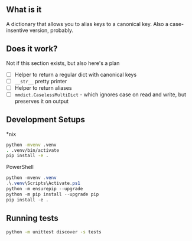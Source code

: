 ## What is it

A dictionary that allows you to alias keys to a canonical key. Also a case-insentive version, probably.

## Does it work?

Not if this section exists, but also here's a plan

  * [ ] Helper to return a regular dict with canonical keys
  * [ ] `__str__` pretty printer
  * [ ] Helper to return aliases
  * [ ] `mmdict.CaselessMultiDict` - which ignores case on read and write, but preserves it on output

## Development Setups

*nix

```bash
python -mvenv .venv
. .venv/bin/activate
pip install -e .
```

PowerShell

```powershell
python -mvenv .venv
.\.venv\Scripts\Activate.ps1
python -m ensurepip --upgrade
python -m pip install --upgrade pip
pip install -e .
```

## Running tests

```bash
python -m unittest discover -s tests
```
